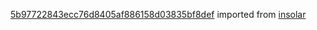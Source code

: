 [5b97722843ecc76d8405af886158d03835bf8def](https://github.com/insolar/insolar/commit/5b97722843ecc76d8405af886158d03835bf8def) imported from [insolar](https://github.com/insolar/insolar)
